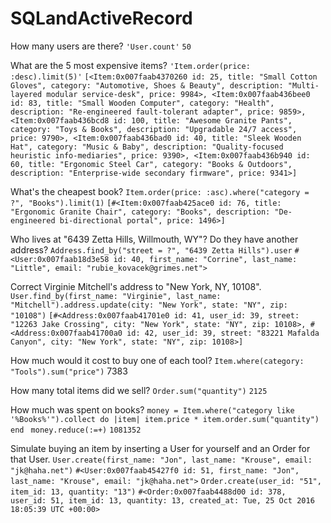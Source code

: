 # SQLandActiveRecord
How many users are there?
  `'User.count'`
    `50`

What are the 5 most expensive items?
  `'Item.order(price: :desc).limit(5)'`
      `[<Item:0x007faab4370260
      id: 25,
      title: "Small Cotton Gloves",
      category: "Automotive, Shoes & Beauty",
      description: "Multi-layered modular service-desk",
      price: 9984>,
      <Item:0x007faab436bee0
      id: 83,
      title: "Small Wooden Computer",
      category: "Health",
      description: "Re-engineered fault-tolerant adapter",
      price: 9859>,
      <Item:0x007faab436bcd8
      id: 100,
      title: "Awesome Granite Pants",
      category: "Toys & Books",
      description: "Upgradable 24/7 access",
      price: 9790>,
      <Item:0x007faab436bad0
      id: 40,
      title: "Sleek Wooden Hat",
      category: "Music & Baby",
      description: "Quality-focused heuristic info-mediaries",
      price: 9390>,
      <Item:0x007faab436b940
      id: 60,
      title: "Ergonomic Steel Car",
      category: "Books & Outdoors",
      description: "Enterprise-wide secondary firmware",
      price: 9341>]`

What's the cheapest book?
  `Item.order(price: :asc).where("category =  ?", "Books").limit(1)`
      `[#<Item:0x007faab425ace0
      id: 76,
      title: "Ergonomic Granite Chair",
      category: "Books",
      description: "De-engineered bi-directional portal",
      price: 1496>]`

Who lives at "6439 Zetta Hills, Willmouth, WY"? Do they have another address?
  `Address.find_by("street = ?", "6439 Zetta Hills").user`
    `#<User:0x007faab18d3e58 id: 40, first_name: "Corrine", last_name: "Little", email: "rubie_kovacek@grimes.net">`

Correct Virginie Mitchell's address to "New York, NY, 10108".
  `User.find_by(first_name: "Virginie", last_name: "Mitchell").address.update(city: "New York", state: "NY", zip: "10108")`
      `[#<Address:0x007faab41701e0
      id: 41,
      user_id: 39,
      street: "12263 Jake Crossing",
      city: "New York",
      state: "NY",
      zip: 10108>,
      #<Address:0x007faab41700a0
      id: 42,
      user_id: 39,
      street: "83221 Mafalda Canyon",
      city: "New York",
      state: "NY",
      zip: 10108>]`

How much would it cost to buy one of each tool?
  `Item.where(category: "Tools").sum("price")`
    7383

How many total items did we sell?
  `Order.sum("quantity")`
    `2125`

How much was spent on books?
  `money = Item.where("category like '%Books%'").collect do |item|
      item.price * item.order.sum("quantity")
      end `
      `money.reduce(:=+)`
        `1081352`

Simulate buying an item by inserting a User for yourself and an Order for that User.
  `User.create(first_name: "Jon", last_name: "Krouse", email: "jk@haha.net")`
     `#<User:0x007faab45427f0 id: 51, first_name: "Jon", last_name: "Krouse", email: "jk@haha.net">`
  `Order.create(user_id: "51", item_id: 13, quantity: "13")`
    `#<Order:0x007faab4488d00
    id: 378,
    user_id: 51,
    item_id: 13,
    quantity: 13,
    created_at: Tue, 25 Oct 2016 18:05:39 UTC +00:00>`
